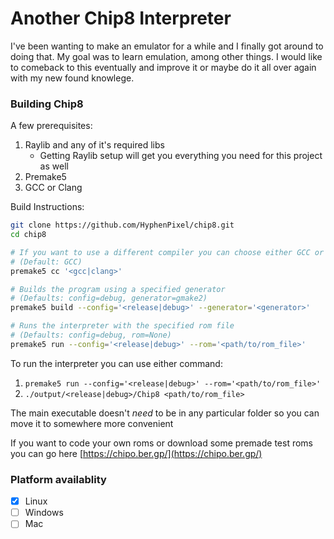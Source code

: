 # Another Chip8 Interpreter
I've been wanting to make an emulator for a while and I finally got around to doing that. My goal was to learn emulation, among other things. I would like to comeback to this eventually and improve it or maybe do it all over again with my new found knowlege.

### Building Chip8
A few prerequisites:
1. Raylib and any of it's required libs
    - Getting Raylib setup will get you everything you need for this project as well
2. Premake5
3. GCC or Clang

Build Instructions:
```bash
git clone https://github.com/HyphenPixel/chip8.git
cd chip8

# If you want to use a different compiler you can choose either GCC or Clang 
# (Default: GCC)
premake5 cc '<gcc|clang>'

# Builds the program using a specified generator 
# (Defaults: config=debug, generator=gmake2)
premake5 build --config='<release|debug>' --generator='<generator>'

# Runs the interpreter with the specified rom file
# (Defaults: config=debug, rom=None)
premake5 run --config='<release|debug>' --rom='<path/to/rom_file>'
```
To run the interpreter you can use either command:
1. `premake5 run --config='<release|debug>' --rom='<path/to/rom_file>'`
2. `./output/<release|debug>/Chip8 <path/to/rom_file>`

The main executable doesn't *need* to be in any particular folder so you can move it to somewhere more convenient

If you want to code your own roms or download some premade test roms you can go here [https://chipo.ber.gp/](https://chipo.ber.gp/)

### Platform availablity
 - [x] Linux
 - [ ] Windows
 - [ ] Mac
